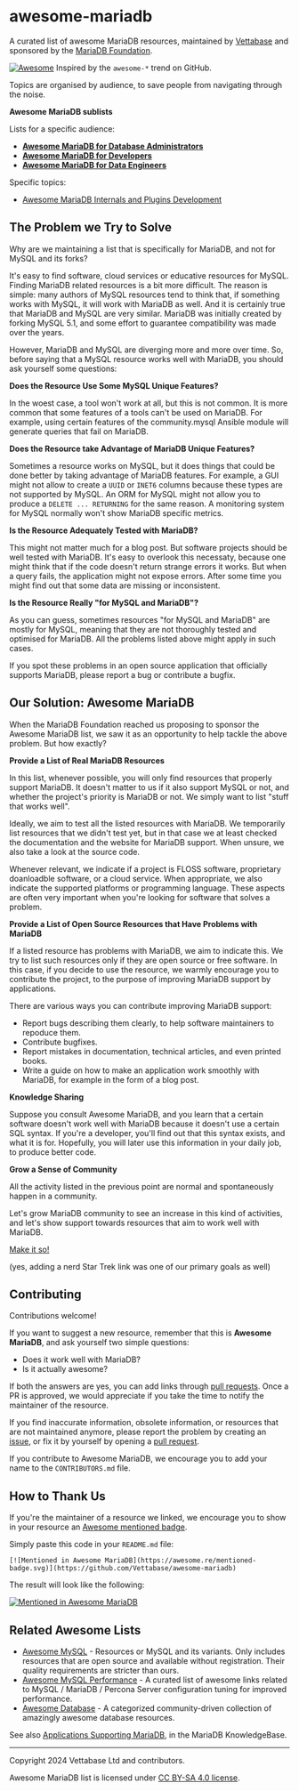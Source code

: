 # awesome-mariadb
A curated list of awesome MariaDB resources, maintained by [Vettabase](https://vettabase.com) and sponsored by the [MariaDB Foundation](https://mariadb.org/).

[![Awesome](https://cdn.rawgit.com/sindresorhus/awesome/d7305f38d29fed78fa85652e3a63e154dd8e8829/media/badge.svg)](https://github.com/sindresorhus/awesome) Inspired by the `awesome-*` trend on GitHub.

Topics are organised by audience, to save people from navigating through the noise.

**Awesome MariaDB sublists**

Lists for a specific audience:

- **[Awesome MariaDB for Database Administrators](list-dba.md)**
- **[Awesome MariaDB for Developers](list-dev.md)**
- **[Awesome MariaDB for Data Engineers](list-den.md)**

Specific topics:

- [Awesome MariaDB Internals and Plugins Development](list-int.md)

## The Problem we Try to Solve

Why are we maintaining a list that is specifically for MariaDB, and not for MySQL and its forks?

It's easy to find software, cloud services or educative resources for MySQL. Finding MariaDB related resources is a bit
more difficult. The reason is simple: many authors of MySQL resources tend to think that, if something works with MySQL,
it will work with MariaDB as well. And it is certainly true that MariaDB and MySQL are very similar. MariaDB was initially
created by forking MySQL 5.1, and some effort to guarantee compatibility was made over the years.

However, MariaDB and MySQL are diverging more and more over time. So, before saying that a MySQL resource works well with
MariaDB, you should ask yourself some questions:

**Does the Resource Use Some MySQL Unique Features?**

In the woest case, a tool won't work at all, but this is not common. It is more common that some features of a tools can't
be used on MariaDB. For example, using certain features of the community.mysql Ansible module will generate queries that
fail on MariaDB.

**Does the Resource take Advantage of MariaDB Unique Features?**

Sometimes a resource works on MySQL, but it does things that could be done better by taking advantage of MariaDB features.
For example, a GUI might not allow to create a `UUID` or `INET6` columns because these types are not supported by MySQL.
An ORM for MySQL might not allow you to produce a `DELETE ... RETURNING` for the same reason. A monitoring system for
MySQL normally won't show MariaDB specific metrics.

**Is the Resource Adequately Tested with MariaDB?**

This might not matter much for a blog post. But software projects should be well tested with MariaDB. It's easy to overlook
this necessaty, because one might think that if the code doesn't return strange errors it works. But when a query fails, the
application might not expose errors. After some time you might find out that some data are missing or inconsistent.

**Is the Resource Really "for MySQL and MariaDB"?**

As you can guess, sometimes resources "for MySQL and MariaDB" are mostly for MySQL, meaning that they are not thoroughly
tested and optimised for MariaDB. All the problems listed above might apply in such cases.

If you spot these problems in an open source application that officially supports MariaDB, please report a bug or contribute
a bugfix.

## Our Solution: Awesome MariaDB

When the MariaDB Foundation reached us proposing to sponsor the Awesome MariaDB list, we saw it as an opportunity to help
tackle the above problem. But how exactly?

**Provide a List of Real MariaDB Resources**

In this list, whenever possible, you will only find resources that properly support MariaDB. It doesn't matter to us if it
also support MySQL or not, and whether the project's priority is MariaDB or not. We simply want to list "stuff that works
well".

Ideally, we aim to test all the listed resources with MariaDB. We temporarily list resources that we didn't test yet, but
in that case we at least checked the documentation and the website for MariaDB support. When unsure, we also take a look
at the source code.

Whenever relevant, we indicate if a project is FLOSS software, proprietary doanloadble software, or a cloud service. When
appropriate, we also indicate the supported platforms or programming language. These aspects are often very important when
you're looking for software that solves a problem.

**Provide a List of Open Source Resources that Have Problems with MariaDB**

If a listed resource has problems with MariaDB, we aim to indicate this. We try to list such resources only if they are
open source or free software. In this case, if you decide to use the resource, we warmly encourage you to contribute the
project, to the purpose of improving MariaDB support by applications.

There are various ways you can contribute improving MariaDB support:

* Report bugs describing them clearly, to help software maintainers to repoduce them.
* Contribute bugfixes.
* Report mistakes in documentation, technical articles, and even printed books.
* Write a guide on how to make an application work smoothly with MariaDB, for example in the form of a blog post.

**Knowledge Sharing**

Suppose you consult Awesome MariaDB, and you learn that a certain software doesn't work well with MariaDB because it
doesn't use a certain SQL syntax. If you're a developer, you'll find out that this syntax exists, and what it is for.
Hopefully, you will later use this information in your daily job, to produce better code.

**Grow a Sense of Community**

All the activity listed in the previous point are normal and spontaneously happen in a community.

Let's grow MariaDB community to see an increase in this kind of activities, and let's show support towards resources
that aim to work well with MariaDB.

[Make it so!](https://memory-alpha.fandom.com/wiki/Make_It_So)

(yes, adding a nerd Star Trek link was one of our primary goals as well)

## Contributing

Contributions welcome!

If you want to suggest a new resource, remember that this is **Awesome MariaDB**, and ask yourself two simple questions:

- Does it work well with MariaDB?
- Is it actually awesome?

If both the answers are yes, you can add links through [pull requests](https://github.com/Vettabase/awesome-mariadb/pulls).
Once a PR is approved, we would appreciate if you take the time to notify the maintainer of the resource.

If you find inaccurate information, obsolete information, or resources that are not maintained anymore, please report the
problem by creating an [issue](https://github.com/Vettabase/awesome-mariadb/issues), or fix it by yourself by opening
a [pull request](https://github.com/Vettabase/awesome-mariadb/pulls).

If you contribute to Awesome MariaDB, we encourage you to add your name to the `CONTRIBUTORS.md` file.

## How to Thank Us

If you're the maintainer of a resource we linked, we encourage you to show in your resource an
[Awesome mentioned badge](https://github.com/sindresorhus/awesome/blob/main/awesome.md#awesome-mentioned-badge).

Simply paste this code in your `README.md` file:

```
[![Mentioned in Awesome MariaDB](https://awesome.re/mentioned-badge.svg)](https://github.com/Vettabase/awesome-mariadb)
```

The result will look like the following:

[![Mentioned in Awesome MariaDB](https://awesome.re/mentioned-badge.svg)](https://github.com/Vettabase/awesome-mariadb)

## Related Awesome Lists

- [Awesome MySQL](https://github.com/shlomi-noach/awesome-mysql) - Resources or MySQL and its variants. Only includes resources that are open source and available without registration. Their quality requirements are stricter than ours.
- [Awesome MySQL Performance](https://github.com/Releem/awesome-mysql-performance) - A curated list of awesome links related to MySQL / MariaDB / Percona Server configuration tuning for improved performance.
- [Awesome Database](https://github.com/agarcialeon/awesome-database) - A categorized community-driven collection of amazingly awesome database resources.

See also [Applications Supporting MariaDB](https://mariadb.com/kb/en/applications-supporting-mariadb/), in the MariaDB KnowledgeBase.

---

Copyright 2024 Vettabase Ltd and contributors.

Awesome MariaDB list is licensed under [CC BY-SA 4.0 license](https://creativecommons.org/licenses/by-sa/4.0/).
